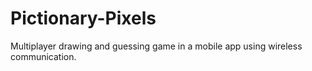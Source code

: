 # Pictionary-Pixels
Multiplayer drawing and guessing game in a mobile app using wireless communication.
